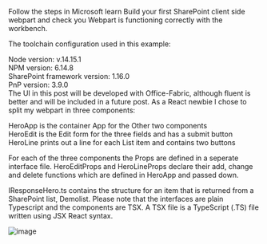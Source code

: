 Follow the steps in Microsoft learn Build your first SharePoint client side webpart and check you Webpart is functioning correctly with the workbench.<br/>

The toolchain configuration used in this example:<br/>

Node version: v.14.15.1<br/>
NPM version: 6.14.8<br/>
SharePoint framework version: 1.16.0<br/>
PnP version: 3.9.0<br/>
The UI in this post will be developed with Office-Fabric, although fluent is better and will be included in a future post. As a React newbie I chose to split my webpart in three components:

HeroApp is the container App for the Other two components<br/>
HeroEdit is the Edit form for the three fields and has a submit button<br/>
HeroLine prints out a line for each List item and contains two buttons<br/>

For each of the three components the Props are defined in a seperate interface file. HeroEditProps and HeroLineProps declare their add, change and delete functions which are defined in HeroApp and passed down.<br/>

IResponseHero.ts contains the structure for an item that is returned from a SharePoint list, Demolist. Please note that the interfaces are plain Typescript and the components are TSX. A TSX file is a TypeScript (.TS) file written using JSX React syntax.

![image](https://user-images.githubusercontent.com/23434451/218325264-9f89026d-eeb0-43da-ac36-678ab01f88f9.png)


